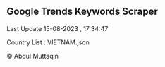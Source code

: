 

## Google Trends Keywords Scraper 
 
Last Update 15-08-2023 , 17:34:47

Country List :
VIETNAM.json



© Abdul Muttaqin 
